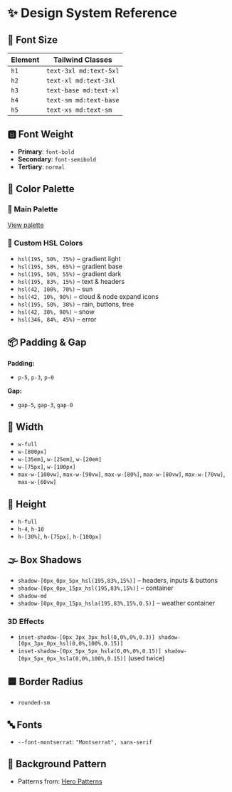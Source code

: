 # ✨ Design System Reference

## 📏 Font Size

| Element | Tailwind Classes            |
|---------|-----------------------------|
| `h1`    | `text-3xl md:text-5xl`      |
| `h2`    | `text-xl md:text-3xl`       |
| `h3`    | `text-base md:text-xl`      |
| `h4`    | `text-sm md:text-base`      |
| `h5`    | `text-xs md:text-sm`        |

## 🅱️ Font Weight

- **Primary**: `font-bold`
- **Secondary**: `font-semibold`
- **Tertiary**: `normal`

## 🎨 Color Palette

### 🎨 Main Palette  
[View palette](https://coolors.co/palette/ef476f-ffd166-06d6a0-118ab2-073b4c)

### 🎨 Custom HSL Colors

- `hsl(195, 50%, 75%)` – gradient light  
- `hsl(195, 50%, 65%)` – gradient base  
- `hsl(195, 50%, 55%)` – gradient dark  
- `hsl(195, 83%, 15%)` – text & headers  
- `hsl(42, 100%, 70%)` – sun  
- `hsl(42, 10%, 90%)` – cloud & node expand icons  
- `hsl(195, 50%, 38%)` – rain, buttons, tree  
- `hsl(42, 30%, 98%)` – snow  
- `hsl(346, 84%, 45%)` – error

## 📦 Padding & Gap

**Padding:**  
- `p-5`, `p-3`, `p-0`

**Gap:**  
- `gap-5`, `gap-3`, `gap-0`

## 📏 Width

- `w-full`  
- `w-[800px]`  
- `w-[35em]`, `w-[25em]`, `w-[20em]`  
- `w-[75px]`, `w-[100px]`  
- `max-w-[100vw]`, `max-w-[90vw]`, `max-w-[80%]`, `max-w-[80vw]`, `max-w-[70vw]`, `max-w-[60vw]`

## 📏 Height

- `h-full`  
- `h-4`, `h-10`  
- `h-[30%]`, `h-[75px]`, `h-[100px]`

## 🌫️ Box Shadows

- `shadow-[0px_0px_5px_hsl(195,83%,15%)]` – headers, inputs & buttons  
- `shadow-[0px_0px_15px_hsl(195,83%,15%)]` – container  
- `shadow-md`  
- `shadow-[0px_0px_15px_hsla(195,83%,15%,0.5)]` – weather container

### 3D Effects

- `inset-shadow-[0px_3px_3px_hsl(0,0%,0%,0.3)] shadow-[0px_3px_0px_hsl(0,0%,100%,0.15)]`
- `inset-shadow-[0px_5px_5px_hsla(0,0%,0%,0.15)] shadow-[0px_5px_0px_hsla(0,0%,100%,0.15)]` (used twice)

## 🟦 Border Radius

- `rounded-sm`

## 🔤 Fonts

- `--font-montserrat`: `"Montserrat", sans-serif`

## 🧵 Background Pattern

- Patterns from: [Hero Patterns](https://heropatterns.com/)
